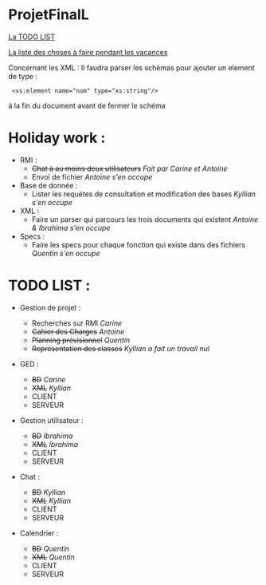 # ProjetFinalL

[La TODO LIST](https://github.com/Tellenn/ProjetFinalL3#todo-list-) 

[La liste des choses à faire pendant les vacances](https://github.com/Tellenn/ProjetFinalL3#holiday-work-)

Concernant les XML : Il faudra parser les schémas pour ajouter un element de type :
```{xml}
 <xs:element name="nom" type="xs:string"/>
```
à la fin du document avant de fermer le schéma

# Holiday work : 

- RMI : 
	- ~~Chat à au moins deux utilisateurs~~ _Fait par Carine et Antoine_
	- Envoi de fichier _Antoine s'en occupe_
- Base de donnée :
	- Lister les requètes de consultation et modification des bases _Kyllian s'en occupe_
- XML : 
	- Faire un parser qui parcours les trois documents qui existent _Antoine & Ibrahima s'en occupe_
- Specs : 
	- Faire les specs pour chaque fonction qui existe dans des fichiers _Quentin s'en occupe_


# TODO LIST :

- Gestion de projet :
	- Recherches sur RMI _Carine_
	- ~~Cahier des Charges~~ _Antoine_
	- ~~Planning prévisionnel~~ _Quentin_
	- ~~Représentation des classes~~ _Kyllian a fait un travail nul_

- GED :
	- ~~BD~~ _Carine_
	- ~~XML~~ _Kyllian_
	- CLIENT
	- SERVEUR
	
- Gestion utilisateur :
	- ~~BD~~ _Ibrahima_
	- ~~XML~~ _Ibrahima_
	- CLIENT
	- SERVEUR
	
- Chat :
	- ~~BD~~ _Kyllian_
	- ~~XML~~ _Kyllian_
	- CLIENT 
	- SERVEUR
	
- Calendrier :
	- ~~BD~~ _Quentin_
	- ~~XML~~ _Quentin_
	- CLIENT
	- SERVEUR
